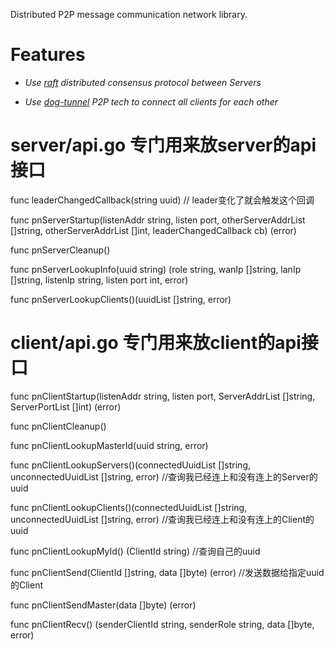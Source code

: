 Distributed P2P message communication network library.

# Features

* *Use [raft](https://github.com/hashicorp/raft) distributed consensus protocol between Servers*

* *Use [dog-tunnel](https://github.com/vzex/dog-tunnel) P2P tech to connect all clients for each other*



# server/api.go 专门用来放server的api接口

func leaderChangedCallback(string uuid) // leader变化了就会触发这个回调


func pnServerStartup(listenAddr string, listen port, otherServerAddrList []string, otherServerAddrList []int, leaderChangedCallback cb) (error)

func pnServerCleanup()

func pnServerLookupInfo(uuid string) (role string, wanIp []string, lanIp []string, listenIp string, listen port int, error)

func pnServerLookupClients()(uuidList []string, error)



# client/api.go 专门用来放client的api接口

func pnClientStartup(listenAddr string, listen port, ServerAddrList []string, ServerPortList []int) (error)

func pnClientCleanup()

func pnClientLookupMasterId(uuid string, error)

func pnClientLookupServers()(connectedUuidList []string, unconnectedUuidList []string, error) //查询我已经连上和没有连上的Server的uuid

func pnClientLookupClients()(connectedUuidList []string, unconnectedUuidList []string, error) //查询我已经连上和没有连上的Client的uuid

func pnClientLookupMyId() (ClientId string) //查询自己的uuid

func pnClientSend(ClientId []string, data []byte) (error) //发送数据给指定uuid的Client

func pnClientSendMaster(data []byte) (error)

func pnClientRecv() (senderClientId string, senderRole string, data []byte, error)
